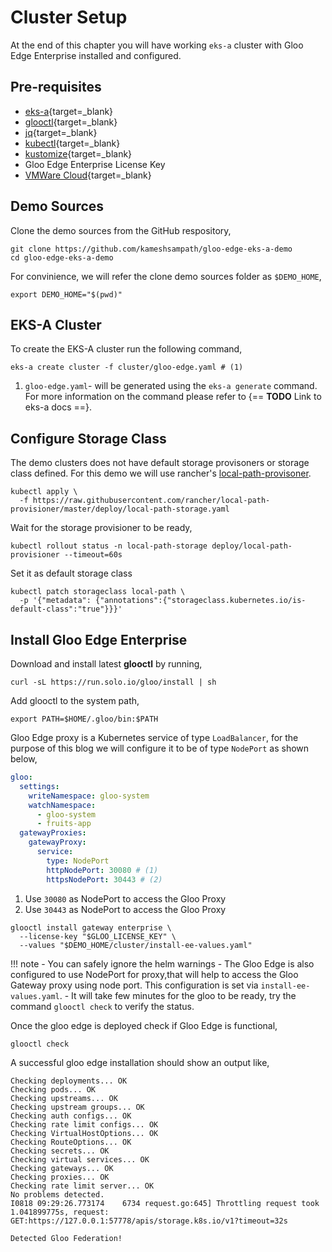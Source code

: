 # Cluster Setup

At the end of this chapter you will have working `eks-a` cluster with Gloo Edge Enterprise installed and configured.

## Pre-requisites

- [eks-a](https://example.com/eks-a){target=_blank}
- [glooctl](https://docs.solo.io/gloo-edge/latest/getting_started/){target=_blank}
- [jq](https://stedolan.github.io/jq/){target=_blank}
- [kubectl](https://kubectl.docs.kubernetes.io/installation/kubectl/){target=_blank}
- [kustomize](https://kubectl.docs.kubernetes.io/installation/kustomize/){target=_blank}
- Gloo Edge Enterprise License Key
- [VMWare Cloud](https://vmc.vmware.com){target=_blank}

## Demo Sources

Clone the demo sources from the GitHub respository,

```shell
git clone https://github.com/kameshsampath/gloo-edge-eks-a-demo
cd gloo-edge-eks-a-demo
```

For convinience, we will refer the clone demo sources folder as `$DEMO_HOME`,

```shell
export DEMO_HOME="$(pwd)"
```

## EKS-A Cluster

To create the EKS-A cluster run the following command,

```shell
eks-a create cluster -f cluster/gloo-edge.yaml # (1)
```

1. `gloo-edge.yaml`- will be generated using the `eks-a generate` command. For more information on the command please refer to {== **TODO** Link to eks-a docs ==}.

## Configure Storage Class

The demo clusters does not have default storage provisoners or storage class defined. For this demo we will use rancher's [local-path-provisoner](https://github.com/rancher/local-path-provisioner).

```shell
kubectl apply \
  -f https://raw.githubusercontent.com/rancher/local-path-provisioner/master/deploy/local-path-storage.yaml
```

Wait for the storage provisioner to be ready,

```shell
kubectl rollout status -n local-path-storage deploy/local-path-provisioner --timeout=60s
```

Set it as default storage class

```shell
kubectl patch storageclass local-path \
  -p '{"metadata": {"annotations":{"storageclass.kubernetes.io/is-default-class":"true"}}}'
```

## Install Gloo Edge Enterprise

Download and install latest **glooctl** by running,

```shell
curl -sL https://run.solo.io/gloo/install | sh
```

Add glooctl to the system path,

```shell
export PATH=$HOME/.gloo/bin:$PATH
```

Gloo Edge proxy is a Kubernetes service of type `LoadBalancer`, for the purpose of this blog we will configure it to be of type `NodePort` as shown below,

```yaml hl_lines="11-12"
gloo:
  settings:
    writeNamespace: gloo-system
    watchNamespace:
      - gloo-system
      - fruits-app
  gatewayProxies:
    gatewayProxy:
      service:
        type: NodePort
        httpNodePort: 30080 # (1)
        httpsNodePort: 30443 # (2)
```

1. Use `30080` as NodePort to access the Gloo Proxy
2. Use `30443` as NodePort to access the Gloo Proxy

```shell
glooctl install gateway enterprise \
  --license-key "$GLOO_LICENSE_KEY" \
  --values "$DEMO_HOME/cluster/install-ee-values.yaml"
```

!!! note
    - You can safely ignore the helm warnings
    - The Gloo Edge is also configured to use NodePort for proxy,that will help to access the Gloo Gateway proxy using node port. This configuration is set via `install-ee-values.yaml`.
    - It will take few minutes for the gloo to be ready, try the command `glooctl check` to verify the status.

Once the gloo edge is deployed check if Gloo Edge is functional,

```shell
glooctl check
```

A successful gloo edge installation should show an output like,

```text
Checking deployments... OK
Checking pods... OK
Checking upstreams... OK
Checking upstream groups... OK
Checking auth configs... OK
Checking rate limit configs... OK
Checking VirtualHostOptions... OK
Checking RouteOptions... OK
Checking secrets... OK
Checking virtual services... OK
Checking gateways... OK
Checking proxies... OK
Checking rate limit server... OK
No problems detected.
I0818 09:29:26.773174    6734 request.go:645] Throttling request took 1.041899775s, request: GET:https://127.0.0.1:57778/apis/storage.k8s.io/v1?timeout=32s

Detected Gloo Federation!
```
